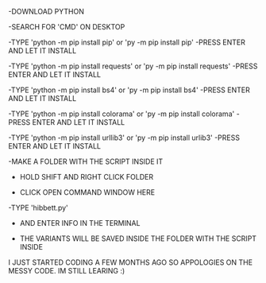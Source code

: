 -DOWNLOAD PYTHON 

-SEARCH FOR 'CMD' ON DESKTOP 

-TYPE 'python -m pip install pip' or 'py -m pip install pip'
-PRESS ENTER AND LET IT INSTALL

-TYPE 'python -m pip install requests' or 'py -m pip install requests'
-PRESS ENTER AND LET IT INSTALL

-TYPE 'python -m pip install bs4' or 'py -m pip install bs4'
-PRESS ENTER AND LET IT INSTALL

-TYPE 'python -m pip install colorama' or 'py -m pip install colorama'
-PRESS ENTER AND LET IT INSTALL

-TYPE 'python -m pip install urllib3' or 'py -m pip install urlib3'
-PRESS ENTER AND LET IT INSTALL

-MAKE A FOLDER WITH THE SCRIPT INSIDE IT

- HOLD SHIFT AND RIGHT CLICK FOLDER 

- CLICK OPEN COMMAND WINDOW HERE

-TYPE 'hibbett.py' 

- AND ENTER INFO IN THE TERMINAL 

- THE VARIANTS WILL BE SAVED INSIDE THE FOLDER WITH THE SCRIPT INSIDE

I JUST STARTED CODING A FEW MONTHS AGO SO APPOLOGIES ON THE MESSY CODE. IM STILL LEARING :)
